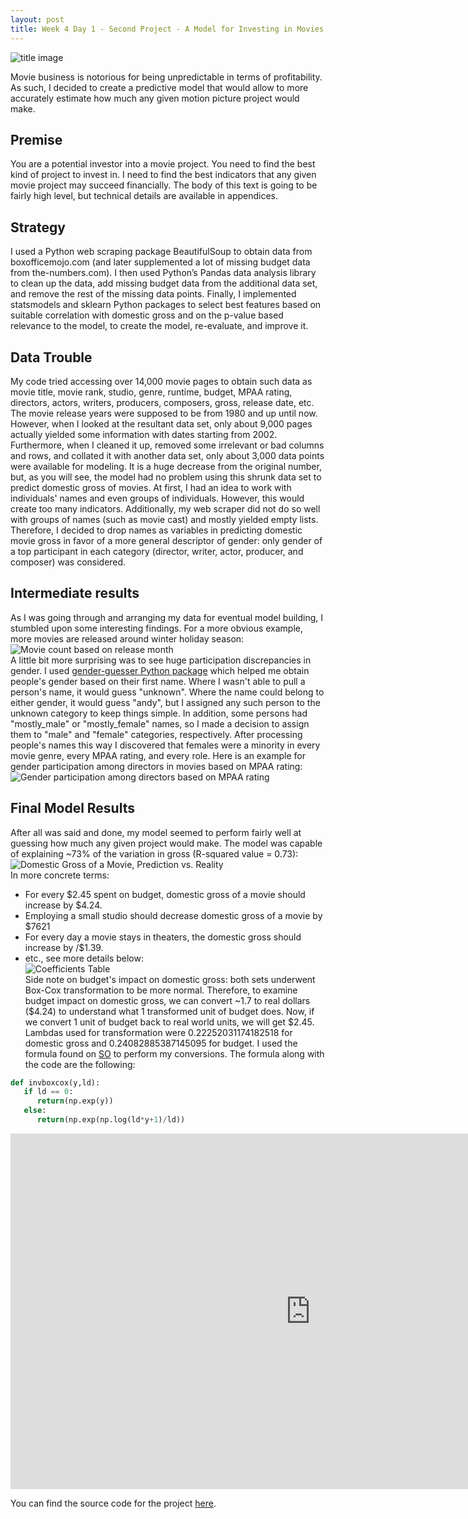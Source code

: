 ```yaml
---
layout: post
title: Week 4 Day 1 - Second Project - A Model for Investing in Movies
---
```


![title image](http://cdn.history.com/sites/2/2015/06/States_california-hollywood-sign-H.jpeg)

Movie business is notorious for being unpredictable in terms of profitability. As such, I decided to create a predictive model that would allow to more accurately estimate how much any given motion picture project would make.  

## Premise  
You are a potential investor into a movie project. You need to find the best kind of project to invest in. I need to find the best indicators that any given movie project may succeed financially. The body of this text is going to be fairly high level, but technical details are available in appendices.  

## Strategy  
I used a Python web scraping package BeautifulSoup to obtain data from boxofficemojo.com (and later supplemented a lot of missing budget data from the-numbers.com). I then used Python’s Pandas data analysis library to clean up the data, add missing budget data from the additional data set, and remove the rest of the missing data points. Finally, I implemented statsmodels and sklearn Python packages to select best features based on suitable correlation with domestic gross and on the p-value based relevance to the model, to create the model, re-evaluate, and improve it.  

## Data Trouble  
My code tried accessing over 14,000 movie pages to obtain such data as movie title, movie rank, studio, genre, runtime, budget, MPAA rating, directors, actors, writers, producers, composers, gross, release date, etc. The movie release years were supposed to be from 1980 and up until now. However, when I looked at the resultant data set, only about 9,000 pages actually yielded some information with dates starting from 2002. Furthermore, when I cleaned it up, removed some irrelevant or bad columns and rows, and collated it with another data set, only about 3,000 data points were available for modeling. It is a huge decrease from the original number, but, as you will see, the model had no problem using this shrunk data set to predict domestic gross of movies.
At first, I had an idea to work with individuals' names and even groups of individuals. However, this would create too many indicators. Additionally, my web scraper did not do so well with groups of names (such as movie cast) and mostly yielded empty lists. Therefore, I decided to drop names as variables in predicting domestic movie gross in favor of a more general descriptor of gender:
only gender of a top participant in each category (director, writer, actor, producer, and composer) was considered.  

## Intermediate results  
As I was going through and arranging my data for eventual model building, I stumbled upon some interesting findings. For a more obvious example, more movies are released around winter holiday season:  
![Movie count based on release month](http://i.imgur.com/ilUFeKK.png)  
A little bit more surprising was to see huge participation discrepancies in gender. I used [gender-guesser Python package](https://pypi.python.org/pypi/gender-guesser/) which helped me obtain people's gender based on their first name. Where I wasn't able to pull a person's name, it would guess "unknown". Where the name could belong to either gender, it would guess "andy", but I assigned any such person to the unknown category to keep things simple. In addition, some persons had "mostly_male" or "mostly_female" names, so I made a decision to assign them to "male" and "female" categories, respectively. After processing people's names this way I discovered that females were a minority in every movie genre, every MPAA rating, and every role. Here is an example for gender participation among directors in movies based on MPAA rating:  
![Gender participation among directors based on MPAA rating](http://i.imgur.com/3SUPtXH.png)  

## Final Model Results  
After all was said and done, my model seemed to perform fairly well at guessing how much any given project would make. The model was capable of explaining ~73% of the variation in gross (R-squared value = 0.73):
![Domestic Gross of a Movie, Prediction vs. Reality](http://i.imgur.com/U7gE791.png)  
In more concrete terms:
* For every $2.45 spent on budget, domestic gross of a movie should increase by $4.24.
* Employing a small studio should decrease domestic gross of a movie by $7621
* For every day a movie stays in theaters, the domestic gross should increase by /$1.39.
* etc., see more details below:  
![Coefficients Table](http://i.imgur.com/EHiuYSv.png)  
Side note on budget's impact on domestic gross: both sets underwent Box-Cox transformation to be more normal. Therefore, to examine budget impact on domestic gross, we can convert ~1.7 to real dollars ($4.24) to understand what 1 transformed unit of budget does. Now, if we convert 1 unit of budget back to real world units, we will get $2.45. Lambdas used for transformation were 0.22252031174182518 for domestic gross and 0.24082885387145095 for budget. I used the formula found on [SO](https://stackoverflow.com/questions/26391454/reverse-box-cox-transformation) to perform my conversions. The formula along with the code are the following:  
```python
def invboxcox(y,ld):
   if ld == 0:
      return(np.exp(y))
   else:
      return(np.exp(np.log(ld*y+1)/ld))
```

<iframe src="https://docs.google.com/presentation/d/15nYh2ICHJ9ZoVk-m5DHrCMui4yDV3N7i2V4mADXclHw/embed?start=false&loop=false&delayms=3000" frameborder="0" width="960" height="569" allowfullscreen="true" mozallowfullscreen="true" webkitallowfullscreen="true"></iframe>

You can find the source code for the project [here](https://github.com/aleksod/Main_Repo/tree/master/Projects/Movie-Investing-Model).